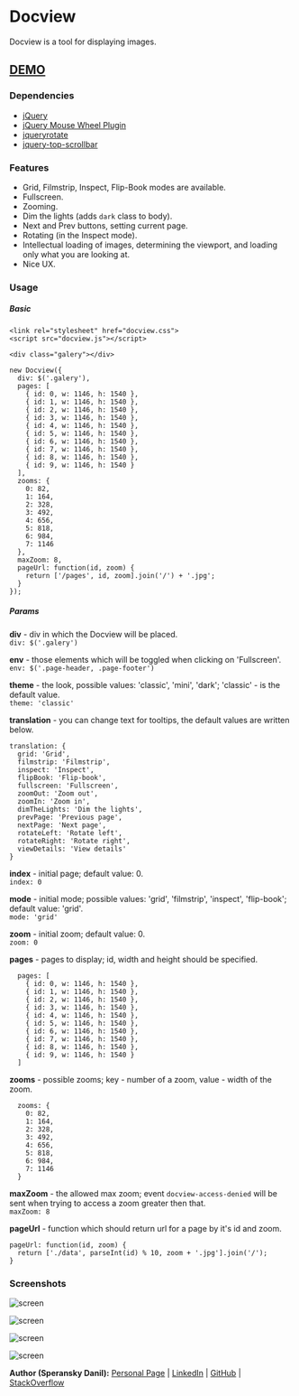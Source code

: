 # Docview

Docview is a tool for displaying images.

## [DEMO](http://speranskydanil.github.io/docview)

### Dependencies

* [jQuery](http://jquery.com/)
* [jQuery Mouse Wheel Plugin](https://github.com/brandonaaron/jquery-mousewheel)
* [jqueryrotate](http://code.google.com/p/jqueryrotate/)
* [jquery-top-scrollbar](https://github.com/speranskydanil/jquery-top-scrollbar)

### Features

* Grid, Filmstrip, Inspect, Flip-Book modes are available.
* Fullscreen.
* Zooming.
* Dim the lights (adds `dark` class to body).
* Next and Prev buttons, setting current page.
* Rotating (in the Inspect mode).
* Intellectual loading of images, determining the viewport, and loading only what you are looking at.
* Nice UX.

### Usage

##### Basic

    <link rel="stylesheet" href="docview.css">
    <script src="docview.js"></script>

    <div class="galery"></div>
    
    new Docview({
      div: $('.galery'),
      pages: [
        { id: 0, w: 1146, h: 1540 },
        { id: 1, w: 1146, h: 1540 },
        { id: 2, w: 1146, h: 1540 },
        { id: 3, w: 1146, h: 1540 },
        { id: 4, w: 1146, h: 1540 },
        { id: 5, w: 1146, h: 1540 },
        { id: 6, w: 1146, h: 1540 },
        { id: 7, w: 1146, h: 1540 },
        { id: 8, w: 1146, h: 1540 },
        { id: 9, w: 1146, h: 1540 }
      ],
      zooms: {
        0: 82,
        1: 164,
        2: 328,
        3: 492,
        4: 656,
        5: 818,
        6: 984,
        7: 1146
      },
      maxZoom: 8,
      pageUrl: function(id, zoom) {
        return ['/pages', id, zoom].join('/') + '.jpg';
      }
    });

##### Params

**div** - div in which the Docview will be placed.<br>
`div: $('.galery')`

**env** - those elements which will be toggled when clicking on 'Fullscreen'.<br>
`env: $('.page-header, .page-footer')`

**theme** - the look, possible values: 'classic', 'mini', 'dark'; 'classic' - is the default value.<br>
`theme: 'classic'`

**translation** - you can change text for tooltips, the default values are written below.

    translation: {
      grid: 'Grid',
      filmstrip: 'Filmstrip',
      inspect: 'Inspect',
      flipBook: 'Flip-book',
      fullscreen: 'Fullscreen',
      zoomOut: 'Zoom out',
      zoomIn: 'Zoom in',
      dimTheLights: 'Dim the lights',
      prevPage: 'Previous page',
      nextPage: 'Next page',
      rotateLeft: 'Rotate left',
      rotateRight: 'Rotate right',
      viewDetails: 'View details'
    }

**index** - initial page; default value: 0.<br>
`index: 0`

**mode** - initial mode; possible values: 'grid', 'filmstrip', 'inspect', 'flip-book'; default value: 'grid'.<br>
`mode: 'grid'`

**zoom** - initial zoom; default value: 0.<br>
`zoom: 0`

**pages** - pages to display; id, width and height should be specified.

      pages: [
        { id: 0, w: 1146, h: 1540 },
        { id: 1, w: 1146, h: 1540 },
        { id: 2, w: 1146, h: 1540 },
        { id: 3, w: 1146, h: 1540 },
        { id: 4, w: 1146, h: 1540 },
        { id: 5, w: 1146, h: 1540 },
        { id: 6, w: 1146, h: 1540 },
        { id: 7, w: 1146, h: 1540 },
        { id: 8, w: 1146, h: 1540 },
        { id: 9, w: 1146, h: 1540 }
      ]

**zooms** - possible zooms; key - number of a zoom, value - width of the zoom.

      zooms: {
        0: 82,
        1: 164,
        2: 328,
        3: 492,
        4: 656,
        5: 818,
        6: 984,
        7: 1146
      }

**maxZoom** - the allowed max zoom; event `docview-access-denied` will be sent when trying to access a zoom greater then that.<br>
`maxZoom: 8`

**pageUrl** - function which should return url for a page by it's id and zoom.

    pageUrl: function(id, zoom) {
      return ['./data', parseInt(id) % 10, zoom + '.jpg'].join('/');
    }

### Screenshots

![screen](https://raw.github.com/speranskydanil/docview/master/screen-1.png)

![screen](https://raw.github.com/speranskydanil/docview/master/screen-2.png)

![screen](https://raw.github.com/speranskydanil/docview/master/screen-3.png)

![screen](https://raw.github.com/speranskydanil/docview/master/screen-4.png)

**Author (Speransky Danil):**
[Personal Page](http://dsperansky.info) |
[LinkedIn](http://ru.linkedin.com/in/speranskydanil/en) |
[GitHub](https://github.com/speranskydanil?tab=repositories) |
[StackOverflow](http://stackoverflow.com/users/1550807/speransky-danil)

